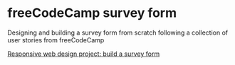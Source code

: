 # freeCodeCamp survey form
 
Designing and building a survey form from scratch following a collection of user stories from freeCodeCamp

[Responsive web design project: build a survey form](https://www.freecodecamp.org/learn/2022/responsive-web-design/build-a-survey-form-project/build-a-survey-form)
